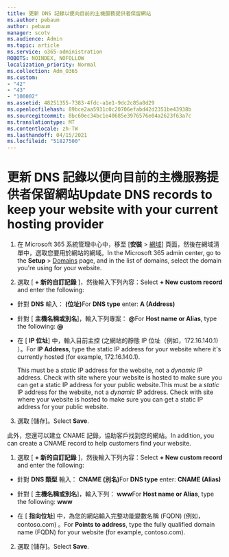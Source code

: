 ```yaml
---
title: 更新 DNS 記錄以便向目前的主機服務提供者保留網站
ms.author: pebaum
author: pebaum
manager: scotv
ms.audience: Admin
ms.topic: article
ms.service: o365-administration
ROBOTS: NOINDEX, NOFOLLOW
localization_priority: Normal
ms.collection: Adm_O365
ms.custom:
- "42"
- "43"
- "100002"
ms.assetid: 48251355-7383-4fdc-a1e1-9dc2c85a8d29
ms.openlocfilehash: 89bce2aa5931c0c20706efabd42d2351be43938b
ms.sourcegitcommit: 8bc60ec34bc1e40685e3976576e04a2623f63a7c
ms.translationtype: MT
ms.contentlocale: zh-TW
ms.lasthandoff: 04/15/2021
ms.locfileid: "51827500"
---
```

# <a name="update-dns-records-to-keep-your-website-with-your-current-hosting-provider"></a><span data-ttu-id="35231-102">更新 DNS 記錄以便向目前的主機服務提供者保留網站</span><span class="sxs-lookup"><span data-stu-id="35231-102">Update DNS records to keep your website with your current hosting provider</span></span>

1. <span data-ttu-id="35231-103">在 Microsoft 365 系統管理中心中，移至 [**安裝**  >  [網域](https://admin.microsoft.com/Adminportal#/Domains)] 頁面，然後在網域清單中，選取您要用於網站的網域。</span><span class="sxs-lookup"><span data-stu-id="35231-103">In the Microsoft 365 admin center, go to the **Setup** > [Domains](https://admin.microsoft.com/Adminportal#/Domains) page, and in the list of domains, select the domain you're using for your website.</span></span>

2. <span data-ttu-id="35231-104">選取 [ **+ 新的自訂記錄** ]，然後輸入下列內容：</span><span class="sxs-lookup"><span data-stu-id="35231-104">Select **+ New custom record** and enter the following:</span></span>

  - <span data-ttu-id="35231-105">針對 **DNS** 輸入： **(位址)**</span><span class="sxs-lookup"><span data-stu-id="35231-105">For **DNS type** enter: **A (Address)**</span></span>

  - <span data-ttu-id="35231-106">針對 [ **主機名稱或別名**]，輸入下列專案： **@**</span><span class="sxs-lookup"><span data-stu-id="35231-106">For **Host name or Alias**, type the following: **@**</span></span>

  - <span data-ttu-id="35231-107">在 [ **IP 位址**] 中，輸入目前主控 (之網站的靜態 IP 位址（例如，172.16.140.1) ）。</span><span class="sxs-lookup"><span data-stu-id="35231-107">For **IP Address**, type the static IP address for your website where it's currently hosted (for example, 172.16.140.1).</span></span>

    <span data-ttu-id="35231-p101">This must be a  *static*  IP address for the website, not a  *dynamic*  IP address. Check with site where your website is hosted to make sure you can get a static IP address for your public website.</span><span class="sxs-lookup"><span data-stu-id="35231-p101">This must be a  *static*  IP address for the website, not a  *dynamic*  IP address. Check with site where your website is hosted to make sure you can get a static IP address for your public website.</span></span>

3. <span data-ttu-id="35231-110">選取 [儲存]。</span><span class="sxs-lookup"><span data-stu-id="35231-110">Select **Save**.</span></span>

<span data-ttu-id="35231-111">此外，您還可以建立 CNAME 記錄，協助客戶找到您的網站。</span><span class="sxs-lookup"><span data-stu-id="35231-111">In addition, you can create a CNAME record to help customers find your website.</span></span>
  
1. <span data-ttu-id="35231-112">選取 [ **+ 新的自訂記錄** ]，然後輸入下列內容：</span><span class="sxs-lookup"><span data-stu-id="35231-112">Select **+ New custom record** and enter the following:</span></span>

  - <span data-ttu-id="35231-113">針對 **DNS 類型** 輸入： **CNAME (別名)**</span><span class="sxs-lookup"><span data-stu-id="35231-113">For **DNS type** enter: **CNAME (Alias)**</span></span>

  - <span data-ttu-id="35231-114">針對 [ **主機名稱或別名**]，輸入下列： **www**</span><span class="sxs-lookup"><span data-stu-id="35231-114">For **Host name or Alias**, type the following: **www**</span></span>

  - <span data-ttu-id="35231-115">在 [ **指向位址**] 中，為您的網站輸入完整功能變數名稱 (FQDN)  (例如，contoso.com) 。</span><span class="sxs-lookup"><span data-stu-id="35231-115">For **Points to address**, type the fully qualified domain name (FQDN) for your website (for example, contoso.com).</span></span>

2. <span data-ttu-id="35231-116">選取 [儲存]。</span><span class="sxs-lookup"><span data-stu-id="35231-116">Select **Save**.</span></span>
